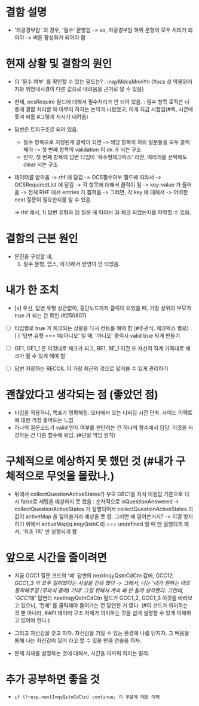 # 결함 설명

- '자궁경부암' 의 경우, '필수' 문항임 -> so, 자궁경부암 하위 문항이 모두 처리가 되어야 -> 버튼 활성화가 되어야 함

# 현재 상황 및 결함의 원인

- 이 '필수 여부' 를 확인할 수 있는 필드는? : inqyMdcsMninYn (#ocs 상 약물알러지와 위암내시경이 다른 값으로 내려옴을 근거로 알 수 있음)
- 현재, ocsRequire 필드에 대해서 필수처리가 안 되어 있음.
  : 필수 항목 로직은 나중에 결함 처리할 때 마무리 하자는 논의가 나왔었고, 이게 지금 시점임(#즉, 시간에 쫓겨 미룸 #그렇게 지시가 내려옴)
- 답변은 트리구조로 되어 있음.

  - 필수 항목으로 지정된게 클릭이 되면 -> 해당 항목의 하위 질문들을 모두 클릭해야 -> 첫 번째 항목의 validation 이 ok 가 되는 구조
  - 만약, 첫 번째 항목의 답변 타입이 '복수형체크박스' 라면, 여러개를 선택해도 clear 되는 구조

- 데이터를 받아옴 -> rhf 에 담김
  -> OCS필수여부 필드에 따라서 -> OCSRequiredList 에 담김
  -> 각 항목에 대해서 클릭이 됨
  -> key-value 가 들어옴
  -> 전체 RHF 에서 entries 가 뽑혀옴
  -> 그러면, 각 key 에 대해서 -> 어떠한 next 질문이 필요한지를 알 수 있음.

  -> rhf 에서, 1) 답변 유형과 2) 질문 에 따라서 3) 체크 되었는지를 파악할 수 있음.

# 결함의 근본 원인

- 문진을 구성할 때,
  1.  필수 문항, 뎁스, 에 대해서 반영이 안 되었음.

# 내가 한 조치

- [v] 우선, 답변 유형 상관없이, 종단노드까지 클릭이 되었을 때, 가장 상위의 부모가 true 가 되는 건 확인 (#250807)

- [ ] 타입별로 true 가 체크되는 상황을 다시 컨트롤 해야 함 (#주관식, 체크박스 별로)
      : [ ] '답변 유형 === 예/아니오' 일 때, '아니오' 클릭시 valid true 되게 만들기

- [ ] GE1, GE1_1 은 이것대로 체크가 되고, BE1, BE_1 이건 또 자신의 직계 가족대로 체크가 될 수 있게 해야 함

- [ ] 답변 저장하는 RECOIL 이 가장 최근의 것으로 덮어쓸 수 있게 관리하기

# 괜찮았다고 생각되는 점 (좋았던 점)

- 타입을 적용하니, 목표가 명확해짐. 오타에서 오는 디버깅 시간 단축. 사이드 이펙트에 대한 걱정 줄어드는 느낌
- 하나의 질문코드가 valid 인지 여부를 판단하는 건 하나의 함수에서 담당. 이것을 저장하는 건 다른 함수에 위임. (#단일 책임 원칙)

# 구체적으로 예상하지 못 했던 것 (#내가 구체적으로 무엇을 몰랐나.)

- 뒤에서 collectQuestionActiveStates가 부모 GBC1을 자식 미응답 기준으로 다시 false로 세팅을 예상하지 못 했음
  : 순차적으로 isQuestionAnswered -> collectQuestionActiveStates 가 실행되어서 collectQuestionActiveStates 의 값이 activeMap 을 덮어쓸거라 예상을 못 함. 그러면 왜 덮어쓴거지? -> 이걸 방지하기 위해서 activeMap[q.inqyQstnCd] === undefined 일 때 만 실행되게 해서, '최초 1회' 만 실행되게 함

# 앞으로 시간을 줄이려면

- 지금 GCC1 질문 코드의 '예' 답변의 nextInqyQstnCdCtn 값에, GCC1*2, GCC1_3 이 모두 걸려있다는 사실을 간과 했다 -> 그래서, 나는 '내가 원하는 대로 동작해주길 (무의식 중에) 기대' 그걸 위해서 계속 왜 안 될까 생각했다. 그런데, 'GCC1*예' 답변의 nextInqyQstnCdCtn 필드가 GCC1_2, GCC1_3 이것을 바라보고 있으니, '전체' 를 클릭해야 들어가는 건 당연한 거 였다. (#이 코드가 의미하는 것 뿐 아니라, #API 데이터 구조 자체가 의미하는 것을 쉽게 설명할 수 있게 이해하고 있어야 한다.)

- 그리고 자신감을 갖고 하자. 자신감을 가질 수 있는 환경에 나를 던지자. 그 배움을 통해 나는 자신감이 있어 라고 할 수 있을 만큼 연습을 하자.

- 문제 자체를 설명하는 것에 대해서, 시간을 아까워 하지는 말라.

# 추가 공부하면 좋을 것

-     if (!resp.nextInqyQstnCdCtn) continue; 이 부분에 대한 이해
